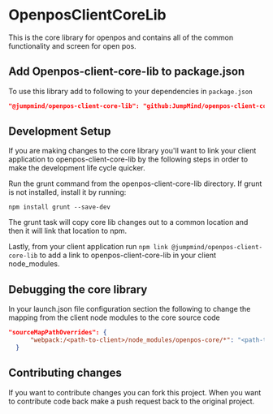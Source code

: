 # OpenposClientCoreLib

This is the core library for openpos and contains all of the common functionality and screen for open pos. 

## Add Openpos-client-core-lib to package.json
To use this library add to following to your dependencies in `package.json`
```json
"@jumpmind/openpos-client-core-lib": "github:JumpMind/openpos-client-core-lib"
```

## Development Setup
If you are making changes to the core library you'll want to link your client application to openpos-client-core-lib by the following steps in order to make the development life cycle quicker.

Run the grunt command from the openpos-client-core-lib directory.  If grunt is not installed, install it by running:

`npm install grunt --save-dev`

The grunt task will copy core lib changes out to a common location and then it will link that location to npm.

Lastly, from your client application run `npm link @jumpmind/openpos-client-core-lib` to add a link to openpos-client-core-lib in your client node_modules.

## Debugging the core library
In your launch.json file configuration section the following to change the mapping from the client node modules to the core source code
```json
"sourceMapPathOverrides": {
      "webpack:/<path-to-client>/node_modules/openpos-core/*": "<path-to-open-pos.git>/openpos-client-core-lib/src/app/openpos-core/*"    
  }
```

## Contributing changes

If you want to contribute changes you can fork this project.  When you want to contribute code back make a push request back to the original project.
